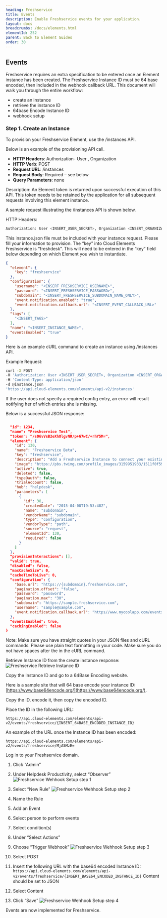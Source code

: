 ```yaml
---
heading: Freshservice
title: Events
description: Enable Freshservice events for your application.
layout: docs
breadcrumbs: /docs/elements.html
elementId: 252
parent: Back to Element Guides
order: 30
---
```


## Events

Freshservice requires an extra specification to be entered once an Element instance has been created. The Freshservice Instance ID must be 64 base encoded, then included in the webhook callback URL. This document will walk you through the entire workflow:

* create an instance
* retrieve the instance ID
* 64base Encode Instance ID
* webhook setup

### Step 1. Create an Instance

To provision your Freshservice Element, use the /instances API.

Below is an example of the provisioning API call.

* __HTTP Headers__: Authorization- User <user secret>, Organization <organization secret>
* __HTTP Verb__: POST
* __Request URL__: /instances
* __Request Body__: Required – see below
* __Query Parameters__: none

Description: An Element token is returned upon successful execution of this API. This token needs to be retained by the application for all subsequent requests involving this element instance.

A sample request illustrating the /instances API is shown below.

HTTP Headers:

```bash
Authorization: User <INSERT_USER_SECRET>, Organization <INSERT_ORGANIZATION_SECRET>

```
This instance.json file must be included with your instance request.  Please fill your information to provision.  The “key” into Cloud Elements Freshservice is “freshdesk”.  This will need to be entered in the “key” field below depending on which Element you wish to instantiate.

```JSON
{
  "element": {
    "key": "freshservice"
  },
  "configuration": {
    "username": "<INSERT_FRESHSERVICE_USERNAME>",
    "password": "<INSERT_FRESHSERVICE_PASSWORD>",
    "subdomain": "<INSERT_FRESHSERVICE_SUBDOMAIN_NAME_ONLY>",
    "event.notification.enabled": "true",
    "event.notification.callback.url": "<INSERT_EVENT_CALLBACK_URL>"
  },
  "tags": [
    "<INSERT_TAGS>"
  ],
  "name": "<INSERT_INSTANCE_NAME>",
  "eventsEnabled": "true"
}
```

Here is an example cURL command to create an instance using /instances API.

Example Request:

```bash
curl -X POST
-H 'Authorization: User <INSERT_USER_SECRET>, Organization <INSERT_ORGANIZATION_SECRET>'
-H 'Content-Type: application/json'
-d @instance.json
'https://api.cloud-elements.com/elements/api-v2/instances'
```

If the user does not specify a required config entry, an error will result notifying her of which entries she is missing.

Below is a successful JSON response:

```JSON

  "id": 1234,
  "name": "Freshservice Test",
  "token": "/sO6vVsB2eXhOlgvNR/p+G7wC/+rhY5M=",
  "element": {
    "id": 130,
    "name": "Freshservice Beta",
    "key": "freshservice",
    "description": "Add a Freshservice Instance to connect your existing Freshservice account to the Help Desk Hub, allowing you to manage your incidents, priorities, statuses, users, etc. across multiple Help Desk Elements. You will need your Freshservice account information to add an instance.",
    "image": "https://pbs.twimg.com/profile_images/3159951933/1511f0f59e3f239a8ef707b1db3a42e3.png",
    "active": true,
    "deleted": false,
    "typeOauth": false,
    "trialAccount": false,
    "hub": "helpdesk",
    "parameters": [
      {
        "id": 38,
        "createdDate": "2015-04-08T19:53:48Z",
        "name": "subdomain",
        "vendorName": "subdomain",
        "type": "configuration",
        "vendorType": "path",
        "source": "request",
        "elementId": 130,
        "required": false
      }
    ]
  },
  "provisionInteractions": [],
  "valid": true,
  "disabled": false,
  "maxCacheSize": 0,
  "cacheTimeToLive": 0,
  "configuration": {
    "base.url": "https://{subdomain}.freshservice.com",
    "pagination.offset": "false",
    "password": "password",
    "pagination.max": "30",
    "subdomain": "https://sample.freshservice.com",
    "username": "sample@sample.com",
    "event.notification.callback.url": "https//www.mycoolapp.com/events"
  },
  "eventsEnabled": true,
  "cachingEnabled": false
}
```

Note:  Make sure you have straight quotes in your JSON files and cURL commands.  Please use plain text formatting in your code.  Make sure you do not have spaces after the in the cURL command.

Retrieve Instance ID from the create instance response:
![Freshservice Retrieve Instance ID](http://cloud-elements.com/wp-content/uploads/2015/12/FreshserviceEvents11.png)

Copy the Instance ID and go to a 64Base Encoding website.

Here is a sample site that will 64 base encode your instance ID: [https://www.base64encode.org/](https://www.base64encode.org/).

Copy the ID, encode it, then copy the encoded ID.

Place the ID in the following URL:

`https://api.cloud-elements.com/elements/api-v2/events/freshservice/{INSERT_64BASE_ENCODED_INSTANCE_ID}`

An example of the URL once the Instance ID has been encoded:

`https://api.cloud-elements.com/elements/api-v2/events/freshservice/MjA5MzE=`

Log in to your Freshservice domain.

1. Click “Admin”

2. Under Helpdesk Productivity, select “Observer”
![Freshservice Wehhook Setup step 1](http://cloud-elements.com/wp-content/uploads/2015/12/FreshserviceEvents2.png)


3. Select “New Rule”
![Freshservice Wehhook Setup step 2](http://cloud-elements.com/wp-content/uploads/2015/12/FreshserviceEvents3.png)

4. Name the Rule

5. Add an Event

6. Select person to perform events

7. Select condition(s)

8. Under “Select Actions”

9. Choose “Trigger Webhook”
![Freshservice Wehhook Setup step 3](http://cloud-elements.com/wp-content/uploads/2015/12/FreshserviceEvents4.png)

10. Select POST

11. Insert the following URL with the base64 encoded Instance ID: `https://api.cloud-elements.com/elements/api-v2/events/freshservice/{INSERT_BASE64_ENCODED_INSTANCE_ID}` Content should be set to JSON

12. Select Content

13. Click “Save”
![Freshservice Wehhook Setup step 4](http://cloud-elements.com/wp-content/uploads/2015/12/FreshserviceEvents5.png)

Events are now implemented for Freshservice.
